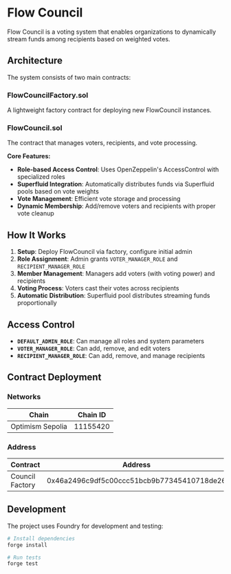 # Flow Council

Flow Council is a voting system that enables organizations to dynamically stream funds among recipients based on weighted votes.

## Architecture

The system consists of two main contracts:

### FlowCouncilFactory.sol
A lightweight factory contract for deploying new FlowCouncil instances.

### FlowCouncil.sol
The contract that manages voters, recipients, and vote processing.

**Core Features:**
- **Role-based Access Control**: Uses OpenZeppelin's AccessControl with specialized roles
- **Superfluid Integration**: Automatically distributes funds via Superfluid pools based on vote weights
- **Vote Management**: Efficient vote storage and processing
- **Dynamic Membership**: Add/remove voters and recipients with proper vote cleanup

## How It Works

1. **Setup**: Deploy FlowCouncil via factory, configure initial admin
2. **Role Assignment**: Admin grants `VOTER_MANAGER_ROLE` and `RECIPIENT_MANAGER_ROLE`
3. **Member Management**: Managers add voters (with voting power) and recipients
4. **Voting Process**: Voters cast their votes across recipients
5. **Automatic Distribution**: Superfluid pool distributes streaming funds proportionally

## Access Control

- **`DEFAULT_ADMIN_ROLE`**: Can manage all roles and system parameters
- **`VOTER_MANAGER_ROLE`**: Can add, remove, and edit voters
- **`RECIPIENT_MANAGER_ROLE`**: Can add, remove, and manage recipients

## Contract Deployment

### Networks

<table>
<thead>
    <tr>
        <th>Chain</th>
        <th>Chain ID</th>
    </tr>
</thead>
<tbody>
    <tr>
        <td>Optimism Sepolia</td>
        <td>11155420</td>
    </tr>
</tbody>
</table>

### Address

<table>
<thead>
    <tr>
        <th>Contract</th>
        <th>Address</th>
    </tr>
</thead>
<tbody>
    <tr>
        <td>Council Factory</td>
        <td>0x46a2496c9df5c00ccc51bcb9b77345410718de26</td>
    </tr>
</tbody>
</table>

## Development

The project uses Foundry for development and testing:

```bash
# Install dependencies
forge install

# Run tests
forge test
```
